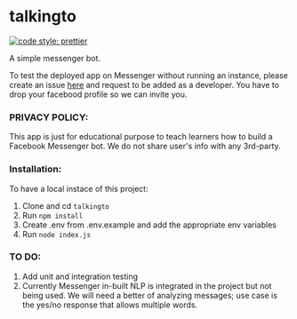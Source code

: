 # talkingto

[![code style: prettier](https://img.shields.io/badge/code_style-prettier-ff69b4.svg?style=flat-square)](https://github.com/prettier/prettier)

A simple messenger bot. 

To test the deployed app on Messenger without running an instance, please create an issue [here](https://github.com/obinnaeye/talkingto/issues/new) and request to be added as a developer. You have to drop your facebood profile so we can invite you.

### PRIVACY POLICY:
This app is just for educational purpose to teach learners how to build a Facebook Messenger bot.
We do not share user's info with any 3rd-party.

### Installation:
To have a local instace of this project:
1. Clone and cd `talkingto`
2. Run `npm install`
3. Create .env from .env.example and add the appropriate env variables
4. Run `node index.js`

### TO DO:
1. Add unit and integration testing
2. Currently Messenger in-built NLP is integrated in the project but not being used. We will need a better of analyzing messages; use case is the yes/no response that allows multiple words.
